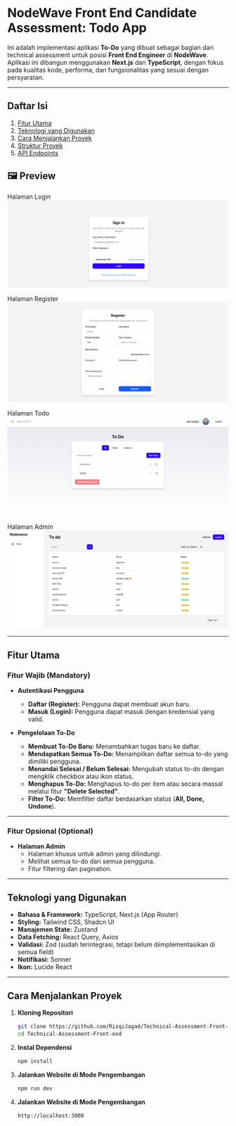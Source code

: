 # NodeWave Front End Candidate Assessment: Todo App

Ini adalah implementasi aplikasi **To-Do** yang dibuat sebagai bagian dari technical assessment untuk posisi **Front End Engineer** di **NodeWave**.  
Aplikasi ini dibangun menggunakan **Next.js** dan **TypeScript**, dengan fokus pada kualitas kode, performa, dan fungsionalitas yang sesuai dengan persyaratan.

---

##  Daftar Isi
1. [Fitur Utama](#-fitur-utama)
2. [Teknologi yang Digunakan](#-teknologi-yang-digunakan)
3. [Cara Menjalankan Proyek](#-cara-menjalankan-proyek)
4. [Struktur Proyek](#-struktur-proyek)
5. [API Endpoints](#-api-endpoints)

## 🖼 Preview
Halaman Login  
![Login Page](./public/screenshots/login-preview.png)

Halaman Register  
![Register Page](./public/screenshots/register-preview.png)

Halaman Todo  
![Todo Page](./public/screenshots/todo-page-preview.png)

Halaman Admin  
![Admin Page](./public/screenshots/admin-page-preview.png)

---

##  Fitur Utama

### Fitur Wajib (Mandatory)
- **Autentikasi Pengguna**
  - **Daftar (Register):** Pengguna dapat membuat akun baru.
  - **Masuk (Login):** Pengguna dapat masuk dengan kredensial yang valid.

- **Pengelolaan To-Do**
  - **Membuat To-Do Baru:** Menambahkan tugas baru ke daftar.
  - **Mendapatkan Semua To-Do:** Menampilkan daftar semua to-do yang dimiliki pengguna.
  - **Menandai Selesai / Belum Selesai:** Mengubah status to-do dengan mengklik checkbox atau ikon status.
  - **Menghapus To-Do:** Menghapus to-do per item atau secara massal melalui fitur **"Delete Selected"**.
  - **Filter To-Do:** Memfilter daftar berdasarkan status (**All, Done, Undone**).

---

### Fitur Opsional (Optional)
- **Halaman Admin**
  - Halaman khusus untuk admin yang dilindungi.
  - Melihat semua to-do dari semua pengguna.
  - Fitur filtering dan pagination.

---

##  Teknologi yang Digunakan
- **Bahasa & Framework:** TypeScript, Next.js (App Router)
- **Styling:** Tailwind CSS, Shadcn UI
- **Manajemen State:** Zustand
- **Data Fetching:** React Query, Axios
- **Validasi:** Zod (sudah terintegrasi, tetapi belum diimplementasikan di semua field)
- **Notifikasi:** Sonner
- **Ikon:** Lucide React

---

##  Cara Menjalankan Proyek

1. **Kloning Repositori**
   ```bash
   git clone https://github.com/RizqiJagad/Technical-Assessment-Front-end.git
   cd Technical-Assessment-Front-end

2. **Instal Dependensi**
    ```bash
    npm install

3. **Jalankan Website di Mode Pengembangan**
    ```bash
    npm run dev

43. **Jalankan Website di Mode Pengembangan**
    ```bash
    http://localhost:3000